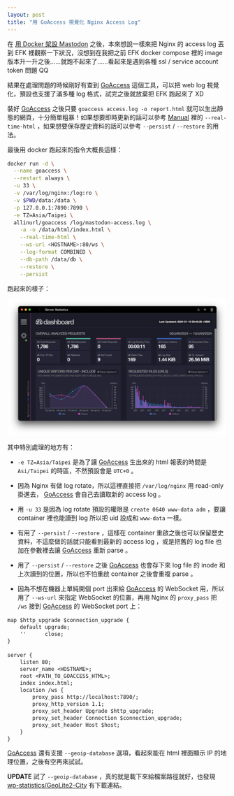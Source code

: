 ```yaml
---
layout: post
title: "用 GoAccess 視覺化 Nginx Access Log"
---
```


在 [用 Docker 架設 Mastodon](/2023/12/30/mastodon-with-docker.html) 之後，本來想說一樣來把 Nginx 的 access log 丟到 EFK 裡觀察一下狀況，沒想到在我把之前 EFK docker compose 裡的 image 版本升一升之後……就跑不起來了……看起來是遇到各種 ssl / service account token 問題 QQ

結果在處理問題的時候剛好有查到 [GoAccess][] 這個工具，可以把 web log 視覺化，預設也支援了滿多種 log 格式，試完之後就放棄把 EFK 跑起來了 XD

裝好 [GoAccess] 之後只要 `goaccess access.log -o report.html` 就可以生出靜態的網頁，十分簡單粗暴！如果想要即時更新的話可以參考 [Manual][] 裡的 `--real-time-html` ，如果想要保存歷史資料的話可以參考 `--persist` / `--restore` 的用法。

最後用 docker 跑起來的指令大概長這樣：

```bash
docker run -d \
  --name goaccess \
  --restart always \
  -u 33 \
  -v /var/log/nginx:/log:ro \
  -v $PWD/data:/data \
  -p 127.0.0.1:7890:7890 \
  -e TZ=Asia/Taipei \
  allinurl/goaccess /log/mastodon-access.log \
    -a -o /data/html/index.html \
    --real-time-html \
    --ws-url <HOSTNAME>:80/ws \
    --log-format COMBINED \
    --db-path /data/db \
    --restore \
    --persist
```

跑起來的樣子：

![](/assets/images/2024-01-09/screenshot.png)

其中特別處理的地方有：

- `-e TZ=Asia/Taipei` 是為了讓 [GoAccess][] 生出來的 html 報表的時間是 `Asi/Taipei` 的時區，不然預設會是 `UTC+0` 。

- 因為 Nginx 有做 log rotate，所以這裡直接把 `/var/log/nginx` 用 read-only 掛進去， [GoAccess] 會自己去讀取新的 access log 。

- 用 `-u 33` 是因為 log rotate 預設的權限是 `create 0640 www-data adm` ，要讓 container 裡也能讀到 log 所以把 uid 設成和 `www-data` 一樣。

- 有用了 `--persist` / `--restore` ，這樣在 container 重啟之後也可以保留歷史資料，不這麼做的話就只能看到最新的 access log ，或是把舊的 log file 也加在參數裡去讓 [GoAccess][] 重新 parse 。

- 用了 `--persist` / `--restore` 之後 [GoAccess][] 也會存下來 log file 的 inode 和上次讀到的位置，所以也不怕重啟 container 之後會重複 parse 。

- 因為不想在機器上單純開個 port 出來給 [GoAccess][] 的 WebSocket 用，所以用了 `--ws-url` 來指定 WebSocket 的位置，再用 Nginx 的 `proxy_pass` 把 `/ws` 接到 [GoAccess][] 的 WebSocket port 上：

```nginx
map $http_upgrade $connection_upgrade {
    default upgrade;
    ''      close;
}

server {
    listen 80;
    server_name <HOSTNAME>;
    root <PATH_TO_GOACCESS_HTML>;
    index index.html;
    location /ws {
        proxy_pass http://localhost:7890/;
        proxy_http_version 1.1;
        proxy_set_header Upgrade $http_upgrade;
        proxy_set_header Connection $connection_upgrade;
        proxy_set_header Host $host;
    }
}
```

[GoAccess] 還有支援 `--geoip-database` 選項，看起來能在 html 裡面顯示 IP 的地理位置，之後有空再來試試。

**UPDATE** 試了 `--geoip-database` ，真的就是載下來給檔案路徑就好，也發現 [wp-statistics/GeoLite2-City](https://github.com/wp-statistics/GeoLite2-City) 有下載連結。

[GoAccess]: https://goaccess.io/
[Manual]: https://goaccess.io/man
